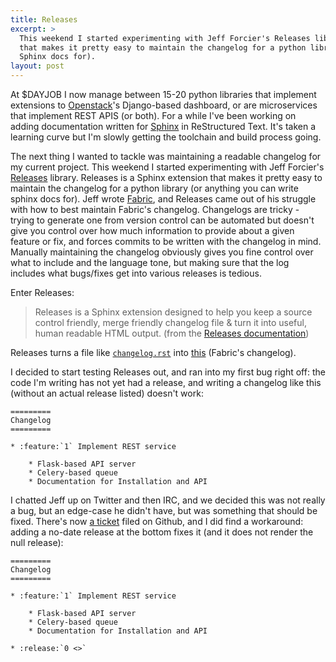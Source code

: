 ```yaml
---
title: Releases
excerpt: > 
  This weekend I started experimenting with Jeff Forcier's Releases library. Releases is a Sphinx extension 
  that makes it pretty easy to maintain the changelog for a python library (or anything you can write 
  Sphinx docs for).
layout: post
---
```


At $DAYJOB I now manage between 15-20 python libraries that implement extensions to [Openstack](http://openstack.org)'s Django-based dashboard, or are microservices that implement REST APIS (or both). For a while I've been working on adding documentation written for [Sphinx](http://sphinx-doc.org/index.html) in ReStructured Text. It's taken a learning curve but I'm slowly getting the toolchain and build process going.

The next thing I wanted to tackle was maintaining a readable changelog for my current project. This weekend I started experimenting with Jeff Forcier's [Releases](http://releases.readthedocs.org/en/latest/) library. Releases is a Sphinx extension that makes it pretty easy to maintain the changelog for a python library (or anything you can write sphinx docs for). Jeff wrote [Fabric](http://fabfile.org), and Releases came out of his struggle with how to best maintain Fabric's changelog. Changelogs are tricky - trying to generate one from version control can be automated but doesn't give you control over how much information to provide about a given feature or fix, and forces commits to be written with the changelog in mind. Manually maintaining the changelog obviously gives you fine control over what to include and the language tone, but making sure that the log includes what bugs/fixes get into various releases is tedious.

Enter Releases:

>Releases is a Sphinx extension designed to help you keep a source control friendly, merge friendly changelog file & turn it into useful, human readable HTML output. (from the [Releases documentation](http://releases.readthedocs.org/en/latest/index.html))

Releases turns a file like [`changelog.rst`](https://raw.githubusercontent.com/fabric/fabric/master/sites/www/changelog.rst) into [this](http://www.fabfile.org/changelog.html) (Fabric's changelog).

I decided to start testing Releases out, and ran into my first bug right off: the code I'm writing has not yet had a release, and writing a changelog like this (without an actual release listed) doesn't work:

    =========
    Changelog
    =========
	
    * :feature:`1` Implement REST service
    	
        * Flask-based API server
        * Celery-based queue
        * Documentation for Installation and API

I chatted Jeff up on Twitter and then IRC, and we decided this was not really a bug, but an edge-case he didn't have, but was something that should be fixed. There's now [a ticket](https://github.com/bitprophet/releases/issues/36) filed on Github, and I did find a workaround: adding a no-date release at the bottom fixes it (and it does not render the null release):

    =========
    Changelog
    =========
	
	* :feature:`1` Implement REST service
	
        * Flask-based API server
        * Celery-based queue
		* Documentation for Installation and API

	* :release:`0 <>`
